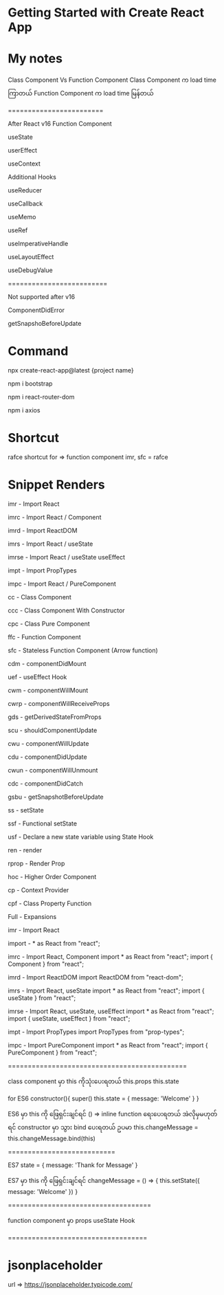 # Getting Started with Create React App
# My notes
Class Component Vs Function Component
Class Component က load time ကြာတယ်
Function Component က load time မြန်တယ်

========================

After React v16
Function Component

useState

userEffect

useContext

Additional Hooks

useReducer

useCallback

useMemo

useRef

useImperativeHandle

useLayoutEffect

useDebugValue

=========================

Not supported after v16

ComponentDidError

getSnapshoBeforeUpdate

# Command

npx create-react-app@latest {project name}

npm i bootstrap

npm i react-router-dom

npm i axios

# Shortcut

rafce shortcut for => function component
imr, sfc = rafce

# Snippet	Renders

imr    -  Import React

imrc   -  Import React / Component

imrd   -  Import ReactDOM

imrs   -  Import React / useState

imrse  -  Import React / useState useEffect

impt   -  Import PropTypes

impc   -  Import React / PureComponent

cc     -  Class Component

ccc    -  Class Component With Constructor

cpc    -  Class Pure Component

ffc    -  Function Component

sfc    -  Stateless Function Component (Arrow function)

cdm    -  componentDidMount

uef    -  useEffect Hook

cwm    -  componentWillMount

cwrp   -  componentWillReceiveProps

gds    -  getDerivedStateFromProps

scu    -  shouldComponentUpdate

cwu    -  componentWillUpdate

cdu    -  componentDidUpdate

cwun   -  componentWillUnmount

cdc    -  componentDidCatch

gsbu   -  getSnapshotBeforeUpdate

ss     -  setState

ssf    -  Functional setState

usf    -  Declare a new state variable using State Hook

ren    -  render

rprop  -  Render Prop

hoc    -  Higher Order Component

cp     -  Context Provider

cpf    -  Class Property Function

Full   -  Expansions

imr    -  Import React

import -  * as React from "react";

imrc - Import React, Component
import * as React from "react";
import { Component } from "react";

imrd - Import ReactDOM
import ReactDOM from "react-dom";

imrs - Import React, useState
import * as React from "react";
import { useState } from "react";

imrse - Import React, useState, useEffect
import * as React from "react";
import { useState, useEffect } from "react";

impt - Import PropTypes
import PropTypes from "prop-types";

impc - Import PureComponent
import * as React from "react";
import { PureComponent } from "react";

=============================================

class component မှာ this ကိုသုံးပေးရတယ်
this.props
this.state

for ES6
constructor(){
	super()
	this.state = {
		message: 'Welcome'
	}
}

ES6 မှာ this ကို ဖြေရှင်းချင်ရင် () => inline function ရေးပေးရတယ် အဲလိုမှမဟုတ်ရင် constructor မှာ သွား bind ပေးရတယ်
ဥပမာ this.changeMessage = this.changeMessage.bind(this)

===========================

ES7
state = {
        	message: 'Thank for Message'
    	}

ES7 မှာ this ကို ဖြေရှင်းချင်ရင် changeMessage = () => {
	this.setState({
		message: 'Welcome'
	})
}


====================================

function component မှာ
props
useState Hook

===================================

# jsonplaceholder
url => https://jsonplaceholder.typicode.com/



